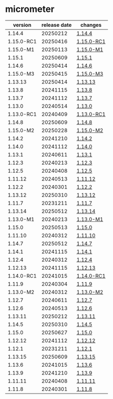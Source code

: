 # micrometer	


|version|release date|changes|
|---|---|---|
|1.14.4|20250212|[1.14.4](./1.14.4-20250212.md)|
|1.15.0-RC1|20250416|[1.15.0-RC1](./1.15.0-RC1-20250416.md)|
|1.15.0-M1|20250113|[1.15.0-M1](./1.15.0-M1-20250113.md)|
|1.15.1|20250609|[1.15.1](./1.15.1-20250609.md)|
|1.14.6|20250414|[1.14.6](./1.14.6-20250414.md)|
|1.15.0-M3|20250415|[1.15.0-M3](./1.15.0-M3-20250415.md)|
|1.13.13|20250414|[1.13.13](./1.13.13-20250414.md)|
|1.13.8|20241115|[1.13.8](./1.13.8-20241115.md)|
|1.13.7|20241112|[1.13.7](./1.13.7-20241112.md)|
|1.13.0|20240514|[1.13.0](./1.13.0-20240514.md)|
|1.13.0-RC1|20240409|[1.13.0-RC1](./1.13.0-RC1-20240409.md)|
|1.14.8|20250609|[1.14.8](./1.14.8-20250609.md)|
|1.15.0-M2|20250228|[1.15.0-M2](./1.15.0-M2-20250228.md)|
|1.14.2|20241210|[1.14.2](./1.14.2-20241210.md)|
|1.14.0|20241112|[1.14.0](./1.14.0-20241112.md)|
|1.13.1|20240611|[1.13.1](./1.13.1-20240611.md)|
|1.12.3|20240213|[1.12.3](./1.12.3-20240213.md)|
|1.12.5|20240408|[1.12.5](./1.12.5-20240408.md)|
|1.11.12|20240513|[1.11.12](./1.11.12-20240513.md)|
|1.12.2|20240301|[1.12.2](./1.12.2-20240301.md)|
|1.13.12|20250310|[1.13.12](./1.13.12-20250310.md)|
|1.11.7|20231211|[1.11.7](./1.11.7-20231211.md)|
|1.13.14|20250512|[1.13.14](./1.13.14-20250512.md)|
|1.13.0-M1|20240213|[1.13.0-M1](./1.13.0-M1-20240213.md)|
|1.15.0|20250513|[1.15.0](./1.15.0-20250513.md)|
|1.11.10|20240312|[1.11.10](./1.11.10-20240312.md)|
|1.14.7|20250512|[1.14.7](./1.14.7-20250512.md)|
|1.14.1|20241115|[1.14.1](./1.14.1-20241115.md)|
|1.12.4|20240312|[1.12.4](./1.12.4-20240312.md)|
|1.12.13|20241115|[1.12.13](./1.12.13-20241115.md)|
|1.14.0-RC1|20241015|[1.14.0-RC1](./1.14.0-RC1-20241015.md)|
|1.11.9|20240304|[1.11.9](./1.11.9-20240304.md)|
|1.13.0-M2|20240312|[1.13.0-M2](./1.13.0-M2-20240312.md)|
|1.12.7|20240611|[1.12.7](./1.12.7-20240611.md)|
|1.12.6|20240513|[1.12.6](./1.12.6-20240513.md)|
|1.13.11|20250212|[1.13.11](./1.13.11-20250212.md)|
|1.14.5|20250310|[1.14.5](./1.14.5-20250310.md)|
|1.15.0|20250627|[1.15.0](./1.15.0-20250627.md)|
|1.12.12|20241112|[1.12.12](./1.12.12-20241112.md)|
|1.12.1|20231211|[1.12.1](./1.12.1-20231211.md)|
|1.13.15|20250609|[1.13.15](./1.13.15-20250609.md)|
|1.13.6|20241015|[1.13.6](./1.13.6-20241015.md)|
|1.13.9|20241210|[1.13.9](./1.13.9-20241210.md)|
|1.11.11|20240408|[1.11.11](./1.11.11-20240408.md)|
|1.11.8|20240301|[1.11.8](./1.11.8-20240301.md)|
